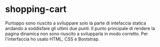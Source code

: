 # shopping-cart

Purtoppo sono riuscito a sviluppare solo la parte di intefaccia statica andando 
a soddisfare gli ultimi due punti. 
Il punto principale di rendere la pagina dinamica non sono riuscito a svilupparla in modo corretto.
Per l'interfaccia ho usato HTML, CSS e Bootstrap.
